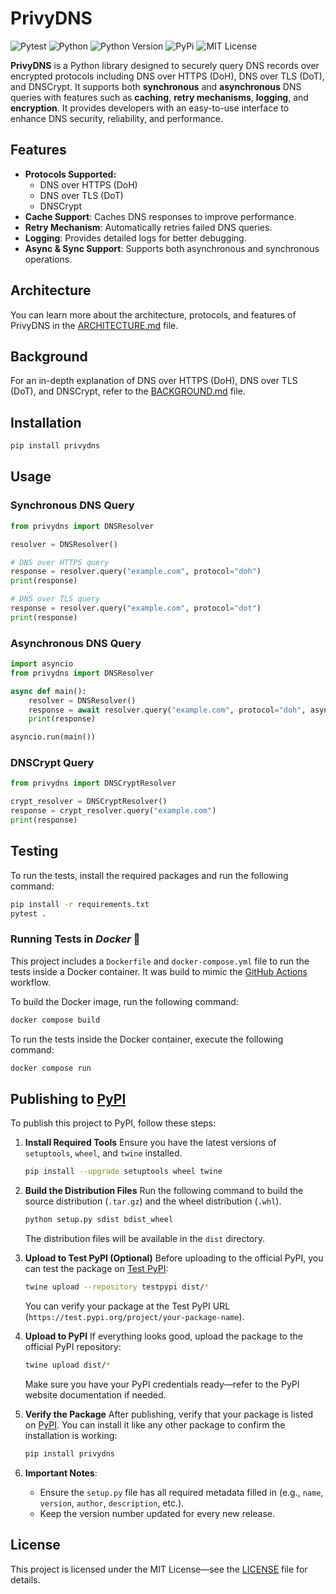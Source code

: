# PrivyDNS

![Pytest](https://img.shields.io/badge/pytest-%23ffffff.svg?style=flat-square&logo=pytest&logoColor=2f9fe3)
![Python](https://img.shields.io/badge/python-3670A0?style=flat-square&logo=python&logoColor=ffdd54)
![Python Version](https://img.shields.io/badge/Python-3.12%2B-blue.svg?style=flat-square)
![PyPi](https://img.shields.io/badge/pypi-%23ececec.svg?style=flat-square&logo=pypi&logoColor=1f73b7)
![MIT License](https://img.shields.io/badge/License-MIT-yellow.svg?style=flat-square)

**PrivyDNS** is a Python library designed to securely query DNS records over encrypted protocols including DNS over HTTPS (DoH), DNS over TLS (DoT), and DNSCrypt. It supports both **synchronous** and **asynchronous** DNS queries with features such as **caching**, **retry mechanisms**, **logging**, and **encryption**. It provides developers with an easy-to-use interface to enhance DNS security, reliability, and performance.

## Features
- **Protocols Supported:**
	- DNS over HTTPS (DoH)
	- DNS over TLS (DoT)
	- DNSCrypt
- **Cache Support**: Caches DNS responses to improve performance.
- **Retry Mechanism**: Automatically retries failed DNS queries.
- **Logging**: Provides detailed logs for better debugging.
- **Async & Sync Support**: Supports both asynchronous and synchronous operations.

## Architecture

You can learn more about the architecture, protocols, and features of PrivyDNS in the [ARCHITECTURE.md](ARCHITECTURE.md) file.

## Background

For an in-depth explanation of DNS over HTTPS (DoH), DNS over TLS (DoT), and DNSCrypt, refer to the [BACKGROUND.md](BACKGROUND.md) file.

## Installation

```bash
pip install privydns
```

## Usage

### Synchronous DNS Query

```python
from privydns import DNSResolver

resolver = DNSResolver()

# DNS over HTTPS query
response = resolver.query("example.com", protocol="doh")
print(response)

# DNS over TLS query
response = resolver.query("example.com", protocol="dot")
print(response)
```

### Asynchronous DNS Query

```python
import asyncio
from privydns import DNSResolver

async def main():
    resolver = DNSResolver()
    response = await resolver.query("example.com", protocol="doh", async_mode=True)
    print(response)

asyncio.run(main())
```

### DNSCrypt Query

```python
from privydns import DNSCryptResolver

crypt_resolver = DNSCryptResolver()
response = crypt_resolver.query("example.com")
print(response)
```

## Testing

To run the tests, install the required packages and run the following command:

```bash
pip install -r requirements.txt
pytest .
```

### Running Tests in _Docker_ 🐳

This project includes a `Dockerfile` and `docker-compose.yml` file to run the tests inside a Docker container. It was build to mimic the [GitHub Actions](.github/workflows/python-tests.yml) workflow.

To build the Docker image, run the following command:

```bash
docker compose build
```

To run the tests inside the Docker container, execute the following command:

```bash
docker compose run
```

## Publishing to [PyPI](https://pypi.org)

To publish this project to PyPI, follow these steps:

1. **Install Required Tools**
   Ensure you have the latest versions of `setuptools`, `wheel`, and `twine` installed.

   ```bash
   pip install --upgrade setuptools wheel twine
   ```

2. **Build the Distribution Files**
   Run the following command to build the source distribution (`.tar.gz`) and the wheel distribution (`.whl`).

   ```bash
   python setup.py sdist bdist_wheel
   ```

   The distribution files will be available in the `dist` directory.

3. **Upload to Test PyPI (Optional)**
   Before uploading to the official PyPI, you can test the package on [Test PyPI](https://test.pypi.org):

   ```bash
   twine upload --repository testpypi dist/*
   ```

   You can verify your package at the Test PyPI URL (`https://test.pypi.org/project/your-package-name`).

4. **Upload to PyPI**
   If everything looks good, upload the package to the official PyPI repository:

   ```bash
   twine upload dist/*
   ```

   Make sure you have your PyPI credentials ready—refer to the PyPI website documentation if needed.

5. **Verify the Package**
   After publishing, verify that your package is listed on [PyPI](https://pypi.org). You can install it like any other package to confirm the installation is working:

   ```bash
   pip install privydns
   ```

6. **Important Notes**:
	- Ensure the `setup.py` file has all required metadata filled in (e.g., `name`, `version`, `author`, `description`, etc.).
	- Keep the version number updated for every new release.

## License

This project is licensed under the MIT License—see the [LICENSE](LICENSE) file for details.
